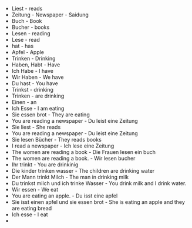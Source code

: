 * Liest - reads
* Zeitung - Newspaper - Saidung
* Buch - Book
* Bucher - books
* Lesen - reading
* Lese - read
* hat - has
* Apfel - Apple
* Trinken - Drinking
* Haben, Habt - Have
* Ich Habe - I have
* Wir Haben - We have
* Du hast - You have
* Trinkst - drinking
* Trinken - are drinking
* Einen - an
* Ich Esse - I am eating
* Sie essen brot - They are eating
* You are reading a newspaper - Du leist eine Zeitung
* Sie liest - She reads
* You are reading a newspaper - Du leist eine Zeitung
* Sie lesen Bücher - They reads books
* I read a newspaper - Ich lese eine Zeitung
* The women are reading a book - Die Frauen lesen ein buch
* The women are reading a book. - Wir lesen bucher
* Ihr trinkt - You are drinkinig
* Die kinder trinken wasser - The children are drinking water
* Der Mann trinkt Milch - The man in drinking milk
* Du trinkst milch und ich trinke Wasser - You drink milk and I drink water.
* Wir essen - We eat
* You are eating an apple. - Du isst eine apfel
* Sie isst einen apfel und sie essen brot - She is eating an apple and they are eating bread
* Ich esse - I eat
* 